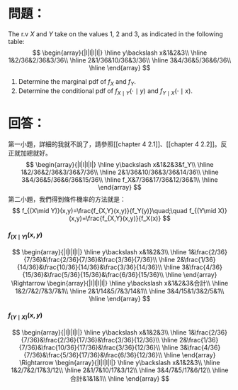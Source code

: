 # 問題：
The r.v $X$ and $Y$ take on the values 1, 2 and 3, as indicated in the following table:
$$
\begin{array}{|l|l|l|l|}
\hline
y\backslash x&1&2&3\\
\hline
1&2/36&2/36&3/36\\
\hline
2&1/36&10/36&3/36\\
\hline
3&4/36&5/36&6/36\\
\hline
\end{array}
$$
1. Determine the marginal pdf of $f_X$ and $f_Y$.
2. Determine the conditional pdf of $f_{X\mid Y}(\cdot\mid y)$ and $f_{Y\mid X}(\cdot\mid x)$.
# 回答：
第一小題，詳細的我就不說了，請參照[[chapter 4 2.1]]、[[chapter 4 2.2]]。反正就加總就好。
$$
\begin{array}{|l|l|l|l|}
\hline
y\backslash x&1&2&3&f_Y\\
\hline
1&2/36&2/36&3/36&7/36\\
\hline
2&1/36&10/36&3/36&14/36\\
\hline
3&4/36&5/36&6/36&15/36\\
\hline
f_X&7/36&17/36&12/36&1\\
\hline
\end{array}
$$
第二小題，我們得到條件機率的方法就是：
$$
f_{(X\mid Y)}(x,y)=\frac{f_{X,Y}(x,y)}{f_Y(y)}\quad;\quad f_{(Y\mid X)}(x,y)=\frac{f_{X,Y}(x,y)}{f_X(x)}
$$
#### $f_{(X\mid Y)}(x,y)$
$$
\begin{array}{|l|l|l|l|}
\hline
y\backslash x&1&2&3\\
\hline
1&\frac{2/36}{7/36}&\frac{2/36}{7/36}&\frac{3/36}{7/36}\\
\hline
2&\frac{1/36}{14/36}&\frac{10/36}{14/36}&\frac{3/36}{14/36}\\
\hline
3&\frac{4/36}{15/36}&\frac{5/36}{15/36}&\frac{6/36}{15/36}\\
\hline
\end{array}
\Rightarrow
\begin{array}{|l|l|l|l|}
\hline
y\backslash x&1&2&3&合計\\
\hline
1&2/7&2/7&3/7&1\\
\hline
2&1/14&5/7&3/14&1\\
\hline
3&4/15&1/3&2/5&1\\
\hline
\end{array}
$$
#### $f_{(Y\mid X)}(x,y)$
$$
\begin{array}{|l|l|l|l|}
\hline
y\backslash x&1&2&3\\
\hline
1&\frac{2/36}{7/36}&\frac{2/36}{17/36}&\frac{3/36}{12/36}\\
\hline
2&\frac{1/36}{7/36}&\frac{10/36}{17/36}&\frac{3/36}{12/36}\\
\hline
3&\frac{4/36}{7/36}&\frac{5/36}{17/36}&\frac{6/36}{12/36}\\
\hline
\end{array}
\Rightarrow
\begin{array}{|l|l|l|l|}
\hline
y\backslash x&1&2&3\\
\hline
1&2/7&2/17&3/12\\
\hline
2&1/7&10/17&3/12\\
\hline
3&4/7&5/17&6/12\\
\hline
合計&1&1&1\\
\hline
\end{array}
$$